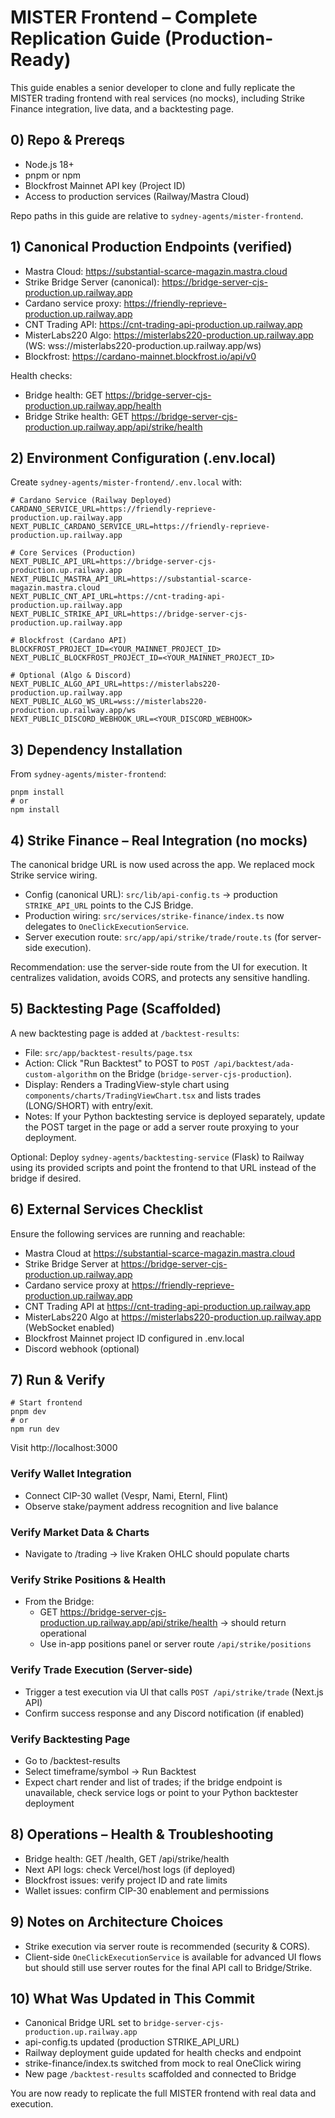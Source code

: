 # MISTER Frontend – Complete Replication Guide (Production-Ready)

This guide enables a senior developer to clone and fully replicate the MISTER trading frontend with real services (no mocks), including Strike Finance integration, live data, and a backtesting page.

## 0) Repo & Prereqs
- Node.js 18+
- pnpm or npm
- Blockfrost Mainnet API key (Project ID)
- Access to production services (Railway/Mastra Cloud)

Repo paths in this guide are relative to `sydney-agents/mister-frontend`.

## 1) Canonical Production Endpoints (verified)
- Mastra Cloud: https://substantial-scarce-magazin.mastra.cloud
- Strike Bridge Server (canonical): https://bridge-server-cjs-production.up.railway.app
- Cardano service proxy: https://friendly-reprieve-production.up.railway.app
- CNT Trading API: https://cnt-trading-api-production.up.railway.app
- MisterLabs220 Algo: https://misterlabs220-production.up.railway.app (WS: wss://misterlabs220-production.up.railway.app/ws)
- Blockfrost: https://cardano-mainnet.blockfrost.io/api/v0

Health checks:
- Bridge health: GET https://bridge-server-cjs-production.up.railway.app/health
- Bridge Strike health: GET https://bridge-server-cjs-production.up.railway.app/api/strike/health

## 2) Environment Configuration (.env.local)
Create `sydney-agents/mister-frontend/.env.local` with:

```
# Cardano Service (Railway Deployed)
CARDANO_SERVICE_URL=https://friendly-reprieve-production.up.railway.app
NEXT_PUBLIC_CARDANO_SERVICE_URL=https://friendly-reprieve-production.up.railway.app

# Core Services (Production)
NEXT_PUBLIC_API_URL=https://bridge-server-cjs-production.up.railway.app
NEXT_PUBLIC_MASTRA_API_URL=https://substantial-scarce-magazin.mastra.cloud
NEXT_PUBLIC_CNT_API_URL=https://cnt-trading-api-production.up.railway.app
NEXT_PUBLIC_STRIKE_API_URL=https://bridge-server-cjs-production.up.railway.app

# Blockfrost (Cardano API)
BLOCKFROST_PROJECT_ID=<YOUR_MAINNET_PROJECT_ID>
NEXT_PUBLIC_BLOCKFROST_PROJECT_ID=<YOUR_MAINNET_PROJECT_ID>

# Optional (Algo & Discord)
NEXT_PUBLIC_ALGO_API_URL=https://misterlabs220-production.up.railway.app
NEXT_PUBLIC_ALGO_WS_URL=wss://misterlabs220-production.up.railway.app/ws
NEXT_PUBLIC_DISCORD_WEBHOOK_URL=<YOUR_DISCORD_WEBHOOK>
```

## 3) Dependency Installation
From `sydney-agents/mister-frontend`:

```
pnpm install
# or
npm install
```

## 4) Strike Finance – Real Integration (no mocks)
The canonical bridge URL is now used across the app. We replaced mock Strike service wiring.

- Config (canonical URL): `src/lib/api-config.ts` → production `STRIKE_API_URL` points to the CJS Bridge.
- Production wiring: `src/services/strike-finance/index.ts` now delegates to `OneClickExecutionService`.
- Server execution route: `src/app/api/strike/trade/route.ts` (for server-side execution).

Recommendation: use the server-side route from the UI for execution. It centralizes validation, avoids CORS, and protects any sensitive handling.

## 5) Backtesting Page (Scaffolded)
A new backtesting page is added at `/backtest-results`:
- File: `src/app/backtest-results/page.tsx`
- Action: Click "Run Backtest" to POST to `POST /api/backtest/ada-custom-algorithm` on the Bridge (`bridge-server-cjs-production`).
- Display: Renders a TradingView-style chart using `components/charts/TradingViewChart.tsx` and lists trades (LONG/SHORT) with entry/exit.
- Notes: If your Python backtesting service is deployed separately, update the POST target in the page or add a server route proxying to your deployment.

Optional: Deploy `sydney-agents/backtesting-service` (Flask) to Railway using its provided scripts and point the frontend to that URL instead of the bridge if desired.

## 6) External Services Checklist
Ensure the following services are running and reachable:
- Mastra Cloud at https://substantial-scarce-magazin.mastra.cloud
- Strike Bridge Server at https://bridge-server-cjs-production.up.railway.app
- Cardano service proxy at https://friendly-reprieve-production.up.railway.app
- CNT Trading API at https://cnt-trading-api-production.up.railway.app
- MisterLabs220 Algo at https://misterlabs220-production.up.railway.app (WebSocket enabled)
- Blockfrost Mainnet project ID configured in .env.local
- Discord webhook (optional)

## 7) Run & Verify
```
# Start frontend
pnpm dev
# or
npm run dev
```

Visit http://localhost:3000

### Verify Wallet Integration
- Connect CIP-30 wallet (Vespr, Nami, Eternl, Flint)
- Observe stake/payment address recognition and live balance

### Verify Market Data & Charts
- Navigate to /trading → live Kraken OHLC should populate charts

### Verify Strike Positions & Health
- From the Bridge:
  - GET https://bridge-server-cjs-production.up.railway.app/api/strike/health → should return operational
  - Use in-app positions panel or server route `/api/strike/positions`

### Verify Trade Execution (Server-side)
- Trigger a test execution via UI that calls `POST /api/strike/trade` (Next.js API)
- Confirm success response and any Discord notification (if enabled)

### Verify Backtesting Page
- Go to /backtest-results
- Select timeframe/symbol → Run Backtest
- Expect chart render and list of trades; if the bridge endpoint is unavailable, check service logs or point to your Python backtester deployment

## 8) Operations – Health & Troubleshooting
- Bridge health: GET /health, GET /api/strike/health
- Next API logs: check Vercel/host logs (if deployed)
- Blockfrost issues: verify project ID and rate limits
- Wallet issues: confirm CIP-30 enablement and permissions

## 9) Notes on Architecture Choices
- Strike execution via server route is recommended (security & CORS).
- Client-side `OneClickExecutionService` is available for advanced UI flows but should still use server routes for the final API call to Bridge/Strike.

## 10) What Was Updated in This Commit
- Canonical Bridge URL set to `bridge-server-cjs-production.up.railway.app`
- api-config.ts updated (production STRIKE_API_URL)
- Railway deployment guide updated for health checks and endpoint
- strike-finance/index.ts switched from mock to real OneClick wiring
- New page `/backtest-results` scaffolded and connected to Bridge

You are now ready to replicate the full MISTER frontend with real data and execution.

